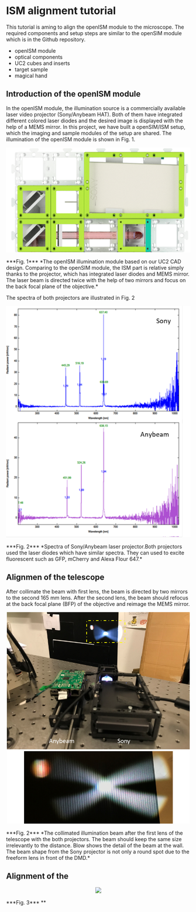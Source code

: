 # ISM alignment tutorial

This tutorial is aming to align the openISM module to the microscope. The required components and setup steps are similar to the openSIM module which is in the Github repository.

  - openISM module
  - optical components
  - UC2 cubes and inserts
  - target sample
  - magical hand
## Introduction of the openISM module

In the openISM module, the illumination source is a commercially available laser video projector (Sony/Anybeam HAT). Both of them have integrated different colored laser diodes and the desired image is displayed with the help of a MEMS mirror. In this project, we have built a openSIM/ISM setup, which the imaging and sample modules of the setup are shared. The illumination of the openISM module is shown in Fig. 1. 
<p align="center">
<img src="./IMAGES/Setup_ISM.png" width="600">
</p>
***Fig. 1*** *The openISM illumination module based on our UC2 CAD design. Comparing to the openSIM module, the ISM part is relative simply thanks to the projector, which has integrated laser diodes and MEMS mirror. The laser beam is directed twice with the help of two mirrors and focus on the back focal plane of the objective.*

The spectra of both projectors are illustrated in Fig. 2
<p align="center">
<img src="./IMAGES/Spectra.png" width="600">
</p>
***Fig. 2*** *Spectra of Sony/Anybeam laser projector.Both projectors used the laser diodes which have similar spectra. They can used to excite fluorescent such as GFP, mCherry and Alexa Flour 647.*

## Alignmen of the telescope
After collimate the beam with first lens, the beam is directed by two mirrors to the second 165 mm lens. After the second lens, the beam should refocus at the back focal plane (BFP) of the objective and reimage the MEMS mirror.

<p align="center">
<img src="./IMAGES/CollimatedBeam.png" width="500">
</p>
***Fig. 2*** *The collimated illumination beam after the first lens of the telescope with the both projectors. The beam should keep the same size irrelevantly to the distance. Blow shows the detail of the beam at the wall. The beam shape from the Sony projector is not only a round spot due to the freeform lens in front of the DMD.*

## Alignment of the
<p align="center">
<img src="./IMAGES/" width="500">
</p>
***Fig. 3*** **